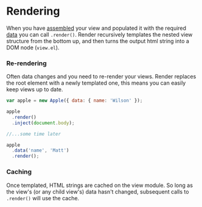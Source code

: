 # Rendering

When you have [assembled](view-assembly.md) your view and populated it with the required [data](view-data.md) you can call `.render()`. Render recursively templates the nested view structure from the bottom up, and then turns the output html string into a DOM node (`view.el`).


### Re-rendering

Often data changes and you need to re-render your views. Render replaces the root element with a newly templated one, this means you can easily keep views up to date.

```js
var apple = new Apple({ data: { name: 'Wilson' });

apple
  .render()
  .inject(document.body);

//...some time later

apple
  .data('name', 'Matt')
  .render();
```

### Caching

Once templated, HTML strings are cached on the view module. So long as the view's (or any child view's) data hasn't changed, subsequent calls to `.render()` will use the cache.
